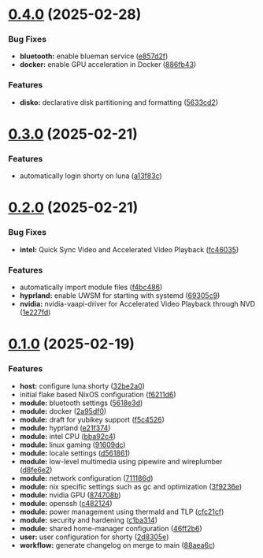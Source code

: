 # [0.4.0](https://github.com/99linesofcode/nixos-config/compare/v0.3.0...v0.4.0) (2025-02-28)


### Bug Fixes

* **bluetooth:** enable blueman service ([e857d2f](https://github.com/99linesofcode/nixos-config/commit/e857d2fee7584e14addfa7458a925f729d32508b))
* **docker:** enable GPU acceleration in Docker ([886fb43](https://github.com/99linesofcode/nixos-config/commit/886fb43e346aea7e5b94642d855f3a1267fd83fb))


### Features

* **disko:** declarative disk partitioning and formatting ([5633cd2](https://github.com/99linesofcode/nixos-config/commit/5633cd2762bbd0780b17aa6d64a83eb6f19e9c26))



# [0.3.0](https://github.com/99linesofcode/nixos-config/compare/v0.2.0...v0.3.0) (2025-02-21)


### Features

* automatically login shorty on luna ([a13f83c](https://github.com/99linesofcode/nixos-config/commit/a13f83cec467b9a0caf21fadfd5ddaa7a6873113))



# [0.2.0](https://github.com/99linesofcode/nixos-config/compare/v0.1.0...v0.2.0) (2025-02-21)


### Bug Fixes

* **intel:** Quick Sync Video and Accelerated Video Playback ([fc46035](https://github.com/99linesofcode/nixos-config/commit/fc46035791995442afec51fc674d02b37f086fff))


### Features

* automatically import module files ([f4bc486](https://github.com/99linesofcode/nixos-config/commit/f4bc4865d865657a825a10f93427435b3b3c8e19))
* **hyprland:** enable UWSM for starting with systemd ([69305c9](https://github.com/99linesofcode/nixos-config/commit/69305c9f87f93ee362bbabf8bf81b369aae68b16))
* **nvidia:** nvidia-vaapi-driver for Accelerated Video Playback through NVD ([1e227fd](https://github.com/99linesofcode/nixos-config/commit/1e227fd0d4b368882b904f7384b4481ed102df3d))



# [0.1.0](https://github.com/99linesofcode/nixos-config/compare/f6211d6ca21da041856855b766f47f16fb51962f...v0.1.0) (2025-02-19)


### Features

* **host:** configure luna.shorty ([32be2a0](https://github.com/99linesofcode/nixos-config/commit/32be2a03e9c1a5fcc6612e97f9322e52def43b1d))
* initial flake based NixOS configuration ([f6211d6](https://github.com/99linesofcode/nixos-config/commit/f6211d6ca21da041856855b766f47f16fb51962f))
* **module:** bluetooth settings ([5618e3d](https://github.com/99linesofcode/nixos-config/commit/5618e3d7d8408260b2cd8d27f6772c67c25e1e38))
* **module:** docker ([2a95df0](https://github.com/99linesofcode/nixos-config/commit/2a95df0b77eb152dabc3dc1fdd6a6d90966e4616))
* **module:** draft for yubikey support ([f5c4526](https://github.com/99linesofcode/nixos-config/commit/f5c4526b4c7b19f6e32fdb0141ba1f5f9fc24dc3))
* **module:** hyprland ([e21f374](https://github.com/99linesofcode/nixos-config/commit/e21f374e77a35a7cc9eb45a8538fddd2179c4de3))
* **module:** intel CPU ([bba92c4](https://github.com/99linesofcode/nixos-config/commit/bba92c4aa1937f3e522e9f30af89b3692625c40b))
* **module:** linux gaming ([91609dc](https://github.com/99linesofcode/nixos-config/commit/91609dcc5bbbad2ce59134794471d9faae25b74a))
* **module:** locale settings ([d561861](https://github.com/99linesofcode/nixos-config/commit/d56186141a547e6e9579fe52e7b5519ccd06e632))
* **module:** low-level multimedia using pipewire and wireplumber ([d8fe6e2](https://github.com/99linesofcode/nixos-config/commit/d8fe6e2b6175357611181e876e4e292fecd05132))
* **module:** network configuration ([711186d](https://github.com/99linesofcode/nixos-config/commit/711186ddbcbb1d5d82a2b87ccb69b20a4e7b31ad))
* **module:** nix specific settings such as gc and optimization ([3f9236e](https://github.com/99linesofcode/nixos-config/commit/3f9236ecc274e453493e07e4cf13571c486aa22b))
* **module:** nvidia GPU ([874708b](https://github.com/99linesofcode/nixos-config/commit/874708b7be565df12ca58c027c12793d5654bf9d))
* **module:** openssh ([c482124](https://github.com/99linesofcode/nixos-config/commit/c4821241dcc284721fe6493acb99ede7628b4a55))
* **module:** power management using thermald and TLP ([cfc21cf](https://github.com/99linesofcode/nixos-config/commit/cfc21cf5d5b79e6d10f9e0a5161aab1a10341627))
* **module:** security and hardening ([c1ba314](https://github.com/99linesofcode/nixos-config/commit/c1ba314c5533c15ef3b4385773618a8dfe0d666d))
* **module:** shared home-manager configuration ([46ff2b6](https://github.com/99linesofcode/nixos-config/commit/46ff2b602116a02a41945de6775875fed8db14d1))
* **user:** user configuration for shorty ([2d8305e](https://github.com/99linesofcode/nixos-config/commit/2d8305e5b49ec0bf464c48deff688404742b9485))
* **workflow:** generate changelog on merge to main ([88aea6c](https://github.com/99linesofcode/nixos-config/commit/88aea6c274aa2a858ce890ec1a14c150257dbe22))




